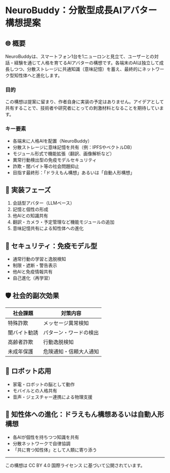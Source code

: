 # NeuroBuddy：分散型成長AIアバター構想提案

## 🌐 概要

NeuroBuddyは、スマートフォン1台を1ニューロンと見立て、ユーザーとの対話・経験を通じて人格を育てるAIアバターの構想です。各端末のAIは独立して成長しつつ、分散ストレージに共通知識（意味記憶）を蓄え、最終的にネットワーク型知性体へと進化します。

### 目的
この構想は提案に留まり、作者自身に実装の予定はありません。アイデアとして共有することで、技術者や研究者にとっての刺激材料となることを期待しています。

### キー要素
- 各端末に人格AIを配置（NeuroBuddy）
- 分散ストレージに意味記憶を共有（例：IPFSやベクトルDB）
- モジュール形式で機能拡張（翻訳、画像解析など）
- 異常行動検出型の免疫モデルセキュリティ
- 詐欺・闇バイト等の社会問題抑止
- 目指す最終形：「ドラえもん構想」あるいは「自動人形構想」

## 🔧 実装フェーズ

1. 会話型アバター（LLMベース）
2. 記憶と個性の形成
3. 他AIとの知識共有
4. 翻訳・カメラ・予定管理など機能モジュールの追加
5. 意味記憶共有による知性体への進化

## 🔐 セキュリティ：免疫モデル型

- 通常行動の学習と逸脱検知
- 制限・遮断・警告表示
- 他AIと免疫情報共有
- 自己進化（再学習）

## 🛡️ 社会的副次効果

| 社会課題 | 対策内容 |
|----------|----------|
| 特殊詐欺 | メッセージ異常検知 |
| 闇バイト勧誘 | パターン・ワードの検出 |
| 高齢者詐欺 | 行動逸脱検知 |
| 未成年保護 | 危険通知・信頼大人通知 |

## 🤖 ロボット応用

- 家電・ロボットの脳として動作
- モバイルとの人格共有
- 音声・ジェスチャー連携による物理支援

## 🧠 知性体への進化：ドラえもん構想あるいは自動人形構想

- 各AIが個性を持ちつつ知識を共有
- 分散ネットワークで自律協調
- 「共に育つ知性体」として人類に寄り添う

---

この構想は CC BY 4.0 国際ライセンス に基づいて公開されています。
